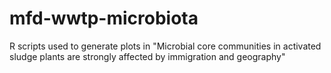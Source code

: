 # mfd-wwtp-microbiota
R scripts used to generate plots in "Microbial core communities in activated sludge plants are strongly affected by immigration and geography"
